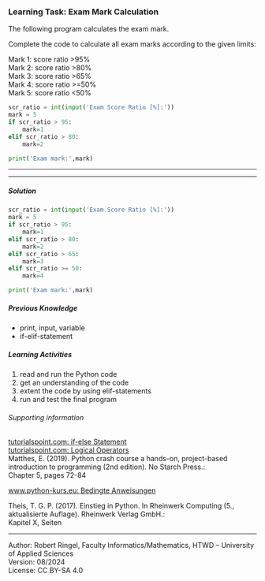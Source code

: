 ### Learning Task: Exam Mark Calculation

The following program calculates the exam mark.  

Complete the code to calculate all exam marks according to the given limits:

Mark 1: score ratio >95%  
Mark 2: score ratio >80%   
Mark 3: score ratio >65%  
Mark 4: score ratio >=50%  
Mark 5: score ratio <50%

``` python
scr_ratio = int(input('Exam Score Ratio [%]:'))
mark = 5
if scr_ratio > 95:
    mark=1
elif scr_ratio > 80:
    mark=2

print('Exam mark:',mark)
```

---------------------------------------
---------------------------------------

##### Solution

``` python
scr_ratio = int(input('Exam Score Ratio [%]:'))
mark = 5
if scr_ratio > 95:
    mark=1
elif scr_ratio > 80:
    mark=2
elif scr_ratio > 65:
    mark=3
elif scr_ratio >= 50:
    mark=4

print('Exam mark:',mark)
```

##### Previous Knowledge

- print, input, variable
- if-elif-statement
  
##### Learning Activities

1) read and run the Python code
2) get an understanding of the code
3) extent the code by using elif-statements
4) run and test the final program


###### Supporting information

[tutorialspoint.com: if-else Statement](https://www.tutorialspoint.com/python/python_if_else.htm)  
[tutorialspoint.com: Logical Operators](https://www.tutorialspoint.com/python/python_logical_operators.htm)  
Matthes, E. (2019). Python crash course a hands-on, project-based introduction to programming (2nd edition). No Starch Press.:  
Chapter 5, pages 72-84  

[www.python-kurs.eu: Bedingte Anweisungen](https://python-kurs.eu/python3_bedingte_anweisungen.php)

Theis, T. G. P. (2017). Einstieg in Python. In Rheinwerk Computing (5., aktualisierte Auflage). Rheinwerk Verlag GmbH.:   
Kapitel X, Seiten 

----
[//]: # "Learning objective: Test and branch using if-elif"
[//]: # "Topic: Controlling program execution"
[//]: # "Complexity: 1 - low"
[//]: # "Task type: complition task"

Author: Robert Ringel, Faculty Informatics/Mathematics, HTWD – University of Applied Sciences  
Version: 08/2024            
License: CC BY-SA 4.0
